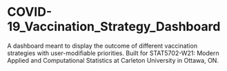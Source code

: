 # COVID-19_Vaccination_Strategy_Dashboard

A dashboard meant to display the outcome of different vaccination strategies with user-modifiable priorities.
Built for STAT5702-W21: Modern Applied and Computational Statistics at Carleton University in Ottawa, ON. 